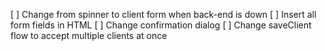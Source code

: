 [ ] Change from spinner to client form when back-end is down
[ ] Insert all form fields in HTML
[ ] Change confirmation dialog
[ ] Change saveClient flow to accept multiple clients at once
